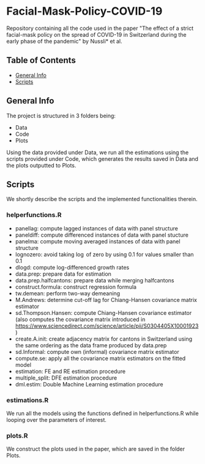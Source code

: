# Facial-Mask-Policy-COVID-19
Repository containing all the code used in the paper "The effect of a strict facial-mask policy on the spread of COVID-19 in Switzerland during the early phase of the pandemic" by Nussli* et al.

## Table of Contents
* [General Info](#general-info)
* [Scripts](#scripts)

## General Info
The project is structured in 3 folders being:
* Data
* Code
* Plots

Using the data provided under Data, we run all the estimations using the scripts provided under Code, which generates the results saved in Data and the
plots outputted to Plots.

## Scripts
We shortly describe the scripts and the implemented functionalities therein.
### helperfunctions.R
* panellag: compute lagged instances of data with panel structure
* paneldiff: compute differenced instances of data with panel stucture
* panelma: compute moving averaged instances of data with panel structure
* lognozero: avoid taking $\log$ of zero by using 0.1 for values smaller than 0.1
* dlogd: compute log-differenced growth rates
* data.prep: prepare data for estimation
* data.prep.halfcantons: prepare data while merging halfcantons
* construct.formula: construct regression formula
* tw.demean: perform two-way demeaning
* M.Andrews: determine cut-off lag for Chiang-Hansen covariance matrix estimator
* sd.Thompson.Hansen: compute Chiang-Hansen covariance estimator (also computes the covariance matrix introduced in https://www.sciencedirect.com/science/article/pii/S0304405X10001923)
* create.A.init: create adjacency matrix for cantons in Switzerland using the same ordering as the data frame produced by data.prep
* sd.Informal: compute own (informal) covariance matrix estimator
* compute.se: apply all the covariance matrix estimators on the fitted model
* estimation: FE and RE estimation procedure
* multiple_split: DFE estimation procedure
* dml.estim: Double Machine Learning estimation procedure

### estimations.R
We run all the models using the functions defined in helperfunctions.R while looping over the parameters of interest.

### plots.R
We construct the plots used in the paper, which are saved in the folder Plots.



